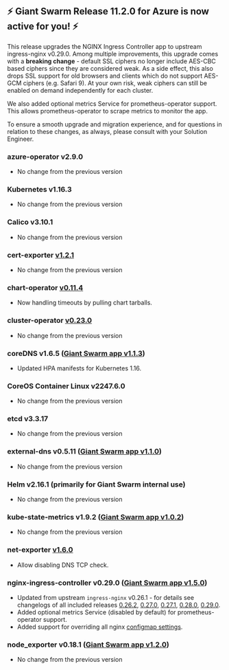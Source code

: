## :zap: Giant Swarm Release 11.2.0 for Azure is now active for you! :zap:

This release upgrades the NGINX Ingress Controller app to upstream ingress-nginx v0.29.0. Among multiple improvements, this upgrade comes with a **breaking change** - default SSL ciphers no longer include AES-CBC based ciphers since they are considered weak. As a side effect, this also drops SSL support for old browsers and clients which do not support AES-GCM ciphers (e.g. Safari 9). At your own risk, weak ciphers can still be enabled on demand independently for each cluster.

We also added optional metrics Service for prometheus-operator support. This allows prometheus-operator to scrape metrics to monitor the app.

To ensure a smooth upgrade and migration experience, and for questions in relation to these changes, as always, please consult with your Solution Engineer.

### azure-operator v2.9.0

- No change from the previous version

### Kubernetes v1.16.3

- No change from the previous version

### Calico v3.10.1

- No change from the previous version

### cert-exporter [v1.2.1](https://github.com/giantswarm/cert-exporter/blob/master/CHANGELOG.md#121-2019-12-24)

- No change from the previous version

### chart-operator [v0.11.4](https://github.com/giantswarm/chart-operator/releases/tag/v0.11.4)

- Now handling timeouts by pulling chart tarballs.

### cluster-operator [v0.23.0](https://github.com/giantswarm/cluster-operator/releases/tag/v0.23.0)

- No change from the previous version

### coreDNS v1.6.5 ([Giant Swarm app v1.1.3](https://github.com/giantswarm/coredns-app/blob/master/CHANGELOG.md#v113))

- Updated HPA manifests for Kubernetes 1.16.

### CoreOS Container Linux v2247.6.0

- No change from the previous version

### etcd v3.3.17

- No change from the previous version

### external-dns v0.5.11 ([Giant Swarm app v1.1.0](https://github.com/giantswarm/external-dns-app/blob/master/CHANGELOG.md#v110))

- No change from the previous version

### Helm v2.16.1 (primarily for Giant Swarm internal use)

- No change from the previous version

### kube-state-metrics v1.9.2 ([Giant Swarm app v1.0.2](https://github.com/giantswarm/kube-state-metrics-app/blob/master/CHANGELOG.md#v102))

- No change from the previous version

### net-exporter [v1.6.0](https://github.com/giantswarm/net-exporter/blob/master/CHANGELOG.md#160-2020-01-29)

- Allow disabling DNS TCP check.

### nginx-ingress-controller v0.29.0 ([Giant Swarm app v1.5.0](https://github.com/giantswarm/nginx-ingress-controller-app/blob/master/CHANGELOG.md#v150-2020-02-18))

- Updated from upstream `ingress-nginx` v0.26.1 - for details see changelogs of all included releases [0.26.2](https://github.com/kubernetes/ingress-nginx/releases/tag/nginx-0.26.2), [0.27.0](https://github.com/kubernetes/ingress-nginx/releases/tag/nginx-0.27.0), [0.27.1](https://github.com/kubernetes/ingress-nginx/releases/tag/nginx-0.27.1), [0.28.0](https://github.com/kubernetes/ingress-nginx/releases/tag/nginx-0.28.0), [0.29.0](https://github.com/kubernetes/ingress-nginx/releases/tag/nginx-0.29.0).
- Added optional metrics Service (disabled by default) for prometheus-operator support.
- Added support for overriding all nginx [configmap settings](https://github.com/kubernetes/ingress-nginx/blob/master/docs/user-guide/nginx-configuration/configmap.md#configuration-options).

### node_exporter v0.18.1 ([Giant Swarm app v1.2.0](https://github.com/giantswarm/node-exporter-app/blob/master/CHANGELOG.md#120-2020-01-08))

- No change from the previous version
